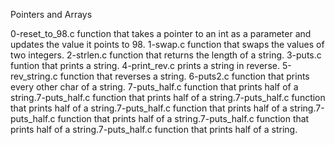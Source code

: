 Pointers and Arrays


0-reset_to_98.c function that takes a pointer to an int as a parameter and updates the value it points to 98.
1-swap.c function that swaps the values of two integers.
2-strlen.c function that returns the length of a string.
3-puts.c funtion that prints a string.
4-print_rev.c prints a string in reverse.
5-rev_string.c function that reverses a string.
6-puts2.c function that prints every other char of a string.
7-puts_half.c function that prints half of a string.7-puts_half.c function that prints half of a string.7-puts_half.c function that prints half of a string.7-puts_half.c function that prints half of a string.7-puts_half.c function that prints half of a string.7-puts_half.c function that prints half of a string.7-puts_half.c function that prints half of a string.
